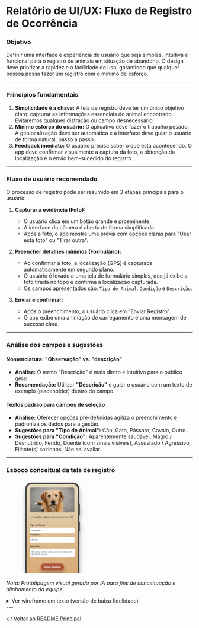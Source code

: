 # Relatório de UI/UX: Fluxo de Registro de Ocorrência

### **Objetivo**

Definir uma interface e experiência de usuário que seja simples, intuitiva e funcional para o registro de animais em situação de abandono. O design deve priorizar a rapidez e a facilidade de uso, garantindo que qualquer pessoa possa fazer um registro com o mínimo de esforço.

---

### **Princípios fundamentais**

1.  **Simplicidade é a chave:** A tela de registro deve ter um único objetivo claro: capturar as informações essenciais do animal encontrado. Evitaremos qualquer distração ou campo desnecessário.
2.  **Mínimo esforço do usuário:** O aplicativo deve fazer o trabalho pesado. A geolocalização deve ser automática e a interface deve guiar o usuário de forma natural, passo a passo.
3.  **Feedback imediato:** O usuário precisa saber o que está acontecendo. O app deve confirmar visualmente a captura da foto, a obtenção da localização e o envio bem-sucedido do registro.

---

### **Fluxo de usuário recomendado**

O processo de registro pode ser resumido em 3 etapas principais para o usuário:

1.  **Capturar a evidência (Foto):**
    -   O usuário clica em um botão grande e proeminente.
    -   A interface da câmera é aberta de forma simplificada.
    -   Após a foto, o app mostra uma prévia com opções claras para "Usar esta foto" ou "Tirar outra".

2.  **Preencher detalhes mínimos (Formulário):**
    -   Ao confirmar a foto, a localização (GPS) é capturada automaticamente em segundo plano.
    -   O usuário é levado a uma tela de formulário simples, que já exibe a foto tirada no topo e confirma a localização capturada.
    -   Os campos apresentados são: `Tipo de Animal`, `Condição` e `Descrição`.

3.  **Enviar e confirmar:**
    -   Após o preenchimento, o usuário clica em "Enviar Registro".
    -   O app exibe uma animação de carregamento e uma mensagem de sucesso clara.

---

### **Análise dos campos e sugestões**

#### **Nomenclatura: "Observação" vs. "descrição"**

-   **Análise:** O termo "Descrição" é mais direto e intuitivo para o público geral.
-   **Recomendação:** Utilizar **"Descrição"** e guiar o usuário com um texto de exemplo (placeholder) dentro do campo.

#### **Textos padrão para campos de seleção**

-   **Análise:** Oferecer opções pré-definidas agiliza o preenchimento e padroniza os dados para a gestão.
-   **Sugestões para "Tipo de Animal":** Cão, Gato, Pássaro, Cavalo, Outro.
-   **Sugestões para "Condição":** Aparentemente saudável, Magro / Desnutrido, Ferido, Doente (com sinais visíveis), Assustado / Agressivo, Filhote(s) sozinhos, Não sei avaliar.

---

### **Esboço conceitual da tela de registro**

<img src="../../assets/prototypes/UI_UX_registro.png" alt="Protótipo da tela de Registro" width="50%" height="auto">

*Nota: Prototipagem visual gerada por IA para fins de conceituação e alinhamento da equipe.*

<details>
<summary>Ver wireframe em texto (versão de baixa fidelidade)</summary>

```
┌───────────────────────────────────────────┐
│ [ <- Voltar ]      NOVO REGISTRO          │
├───────────────────────────────────────────┤
│                                           │
│   [Pré-visualização da foto tirada]       │
│                                           │
├───────────────────────────────────────────┤
│   [ ✓ Localização capturada: Rua X, Y ]   │
├───────────────────────────────────────────┤
│                                           │
│  Tipo de Animal                           │
│  ┌─────────────────────────────────────┐  │
│  │ Cão                        [ v ]    │  │
│  └─────────────────────────────────────┘  │
│                                           │
│  Condição                                 │
│  ┌─────────────────────────────────────┐  │
│  │ Ferido                     [ v ]    │  │
│  └─────────────────────────────────────┘  │
│                                           │
│  Descrição                                │
│  ┌─────────────────────────────────────┐  │
│  │ O animal está deitado e parece      │  │
│  │ não conseguir mover a pata tra...   │  │
│  └─────────────────────────────────────┘  │
│                                           │
├───────────────────────────────────────────┤
│                                           │
│           [   ENVIAR REGISTRO   ]         │
│                                           │
└───────────────────────────────────────────┘
```
</details>
---

[↩️ Voltar ao README Principal](../../README.md)
